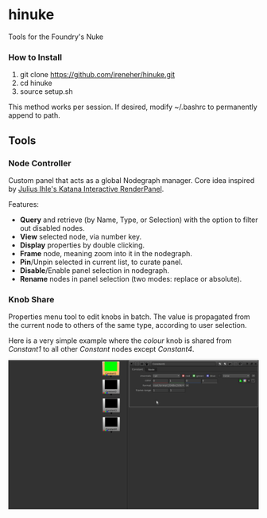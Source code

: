 # hinuke
Tools for the Foundry's Nuke
### How to Install ###
1. git clone https://github.com/ireneher/hinuke.git
2. cd hinuke
3. source setup.sh

This method works per session. If desired, modify ~/.bashrc to permanently append to path.

## Tools ##
### Node Controller ###
Custom panel that acts as a global Nodegraph manager. Core idea inspired by [Julius Ihle's Katana Interactive RenderPanel](http://julius-ihle.de/?p=2554).

Features:
* **Query** and retrieve (by Name, Type, or Selection) with the option to filter out disabled nodes.
* **View** selected node, via number key.
* **Display** properties by double clicking.
* **Frame** node, meaning zoom into it in the nodegraph.
* **Pin**/Unpin selected in current list, to curate panel.
* **Disable**/Enable panel selection in nodegraph.
* **Rename** nodes in panel selection (two modes: replace or absolute).

### Knob Share ###
Properties menu tool to edit knobs in batch. The value is propagated from the current node to others of the same type, according to user selection.

Here is a very simple example where the _colour_ knob is shared from _Constant1_ to all other _Constant_ nodes except _Constant4_.

![HIKnobShare gif](doc/images/knobshare/example.gif)

